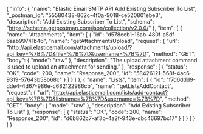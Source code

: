 {
  "info": {
    "name": "Elastic Email SMTP API Add Existing Subscriber To List",
    "_postman_id": "55580438-862c-4f0a-9018-ce520801ebe3",
    "description": "Add Existing Subscriber To List",
    "schema": "https://schema.getpostman.com/json/collection/v2.0.0/"
  },
  "item": [
    {
      "name": "Attachments",
      "item": [
        {
          "id": "d578eeb1-16ab-480f-a5df-6aab99741b46",
          "name": "getAttachmentsUpload",
          "request": {
            "url": "http://api.elasticemail.com/attachments/upload/?api_key=%7B%7D&file=%7B%7D&username=%7B%7D",
            "method": "GET",
            "body": {
              "mode": "raw"
            },
            "description": "The upload attachment command is used to upload an attachment for sending."
          },
          "response": [
            {
              "status": "OK",
              "code": 200,
              "name": "Response_200",
              "id": "58426121-568f-4ac6-9319-57643b58b68c"
            }
          ]
        }
      ]
    },
    {
      "name": "Lists",
      "item": [
        {
          "id": "f7d6ddd9-dde4-4d67-986e-c682122986cb",
          "name": "getListsAddContact",
          "request": {
            "url": "http://api.elasticemail.com/lists/add-contact?api_key=%7B%7D&listname=%7B%7D&username=%7B%7D",
            "method": "GET",
            "body": {
              "mode": "raw"
            },
            "description": "Add Existing Subscriber To List"
          },
          "response": [
            {
              "status": "OK",
              "code": 200,
              "name": "Response_200",
              "id": "d6b862c7-af3b-4a2f-943e-dbc46697bc17"
            }
          ]
        }
      ]
    }
  ]
}